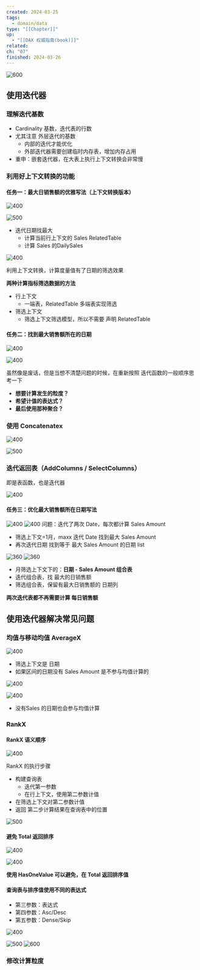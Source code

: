 ```yaml
---
created: 2024-03-25
tags:
  - domain/data
type: "[[Chapter]]"
up:
  - "[[DAX 权威指南(book)]]"
related: 
ch: "07"
finished: 2024-03-26
---
```


![600](https://s1.vika.cn/space/2024/03/25/bb2ac18a15654b3d9c54df35c20528f0)



## 使用迭代器

### 理解迭代基数

- Cardinality 基数，迭代表的行数
- 尤其注意 外层迭代的基数
	- 内部的迭代才能优化
	- 外部迭代器需要创建临时内存表，增加内存占用
- 重申：嵌套迭代器，在大表上执行上下文转换会非常慢

### 利用好上下文转换的功能

#### 任务一：最大日销售额的优雅写法（上下文转换版本）

![400](https://s1.vika.cn/space/2024/03/26/cfd68d8ddb0f4f3a947051f0ef583ead)



![500](https://s1.vika.cn/space/2024/03/26/dceea1cc06214353b37f68507b1819ea)

- 迭代日期找最大
	- 计算当前行上下文的 Sales RelatedTable
	- 计算 Sales 的DailySales

![400](https://s1.vika.cn/space/2024/03/26/823ddb8acf6e4015b4f8c5f8e8ce2440)

利用上下文转换，计算度量值有了日期的筛选效果

**两种计算指标筛选数据的方法**
- 行上下文
	- 一端表，RelatedTable 多端表实现筛选
- 筛选上下文
	- 筛选上下文筛选模型，所以不需要 声明 RelatedTable

#### 任务二：找到最大销售额所在的日期

![400](https://s1.vika.cn/space/2024/03/26/65cf37edcfa44b1093b2c230cf431d0e)

![400](https://s1.vika.cn/space/2024/03/26/b606272242ba460ebff262623b224840)

虽然像是废话，但是当想不清楚问题的时候，在重新按照 迭代函数的一般顺序思考一下

- **想要计算发生的粒度？**
- **希望计值的表达式？**
- **最后使用那种聚合？**




### 使用 Concatenatex

![400](https://s1.vika.cn/space/2024/03/26/dcfef6ec5151461383ab06235a1b46bc)

![500](https://s1.vika.cn/space/2024/03/26/2e723fa4a6a14f08934418e76f8d0d5f)


### 迭代返回表（AddColumns / SelectColumns）

即是表函数，也是迭代器

![400](https://s1.vika.cn/space/2024/03/26/bcdd9881f15946129e25a2b6828d3133)


#### 任务三：优化最大销售额所在日期写法
![400](https://s1.vika.cn/space/2024/03/26/65cf37edcfa44b1093b2c230cf431d0e)
![400](https://s1.vika.cn/space/2024/03/26/e31525e37884499eaeb9c4c4d48d8d8d)
问题：迭代了两次 Date，每次都计算 Sales Amount
- 筛选上下文=1月，maxx 迭代 Date 找到最大 Sales Amount
- 再次迭代日期 找到等于 最大 Sales Amount 的日期 list


![360](https://s1.vika.cn/space/2024/03/26/be72ed7371914ac096b554fb2130658b)
![360](https://s1.vika.cn/space/2024/03/26/750126252d5c476d8f5ce460f9f2b239)

- 月筛选上下文下的：**日期 - Sales Amount 组合表**
-  迭代组合表，找 最大的日销售额
- 筛选组合表，保留有最大日销售额的 日期列

**两次迭代表都不再需要计算 每日销售额**


## 使用迭代器解决常见问题


### 均值与移动均值 AverageX

![400](https://s1.vika.cn/space/2024/03/26/067845572b1d488b8791365987ed91a4)

- 筛选上下文是 日期
- 如果区间的日期没有 Sales Amount 是不参与均值计算的

![400](https://s1.vika.cn/space/2024/03/26/66227399071d4b2993bb4406d9430d33)


![400](https://s1.vika.cn/space/2024/03/26/1e06e6fc4ec242b9b644c1545778a0a1)

- 没有Sales 的日期也会参与均值计算


### RankX

#### RankX 语义顺序

![400](https://s1.vika.cn/space/2024/03/26/478e3b38d9074769a4cc7e9e98715027)

RankX 的执行步骤

- 构建查询表
	- 迭代第一参数
	- 在行上下文，使用第二参数计值
- 在筛选上下文对第二参数计值
- 返回 第二步计算结果在查询表中的位置

![500](https://s1.vika.cn/space/2024/03/26/4412d2ce7f834789a6f7e2b22ec32b38)

#### 避免 Total 返回排序

![400](https://s1.vika.cn/space/2024/03/26/386a1ab9da684789bfa5462e3c8cf23a)

![400](https://s1.vika.cn/space/2024/03/26/636c394f7d624d879fc6166869835e22)

**使用 HasOneValue 可以避免，在 Total 返回排序值**

#### 查询表与排序值使用不同的表达式

- 第三参数：表达式
- 第四参数：Asc/Desc
- 第五参数：Dense/Skip

![400](https://s1.vika.cn/space/2024/03/26/95c6855507564ed5b58569fa89883b44)

![500](https://s1.vika.cn/space/2024/03/26/8fded5e3492f4256a53405976992963d)
![600](https://s1.vika.cn/space/2024/03/26/20db95c7b4a04840829215dc40462df4)

### 修改计算粒度
